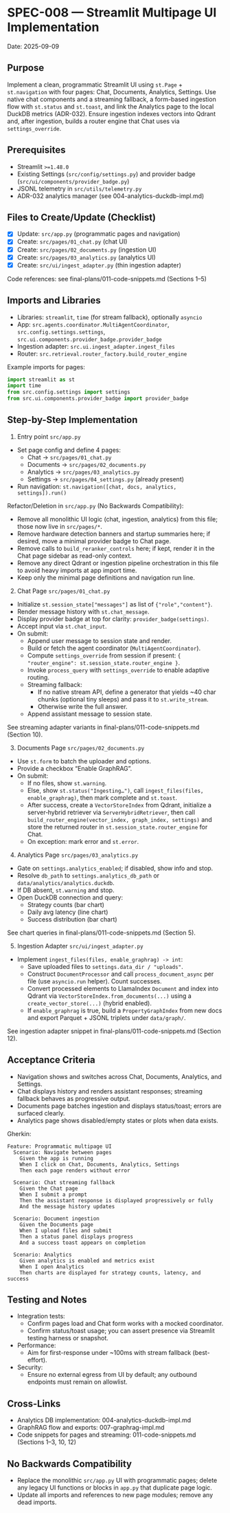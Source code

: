 # SPEC-008 — Streamlit Multipage UI Implementation

Date: 2025-09-09

## Purpose

Implement a clean, programmatic Streamlit UI using `st.Page` + `st.navigation` with four pages: Chat, Documents, Analytics, Settings. Use native chat components and a streaming fallback, a form-based ingestion flow with `st.status` and `st.toast`, and link the Analytics page to the local DuckDB metrics (ADR-032). Ensure ingestion indexes vectors into Qdrant and, after ingestion, builds a router engine that Chat uses via `settings_override`.

## Prerequisites

- Streamlit `>=1.48.0`
- Existing Settings (`src/config/settings.py`) and provider badge (`src/ui/components/provider_badge.py`)
- JSONL telemetry in `src/utils/telemetry.py`
- ADR-032 analytics manager (see 004-analytics-duckdb-impl.md)

## Files to Create/Update (Checklist)

- [x] Update: `src/app.py` (programmatic pages and navigation)
- [x] Create: `src/pages/01_chat.py` (chat UI)
- [x] Create: `src/pages/02_documents.py` (ingestion UI)
- [x] Create: `src/pages/03_analytics.py` (analytics UI)
- [x] Create: `src/ui/ingest_adapter.py` (thin ingestion adapter)

Code references: see final-plans/011-code-snippets.md (Sections 1–5)

## Imports and Libraries

- Libraries: `streamlit`, `time` (for stream fallback), optionally `asyncio`
- App: `src.agents.coordinator.MultiAgentCoordinator`, `src.config.settings.settings`, `src.ui.components.provider_badge.provider_badge`
- Ingestion adapter: `src.ui.ingest_adapter.ingest_files`
- Router: `src.retrieval.router_factory.build_router_engine`

Example imports for pages:

```python
import streamlit as st
import time
from src.config.settings import settings
from src.ui.components.provider_badge import provider_badge
```

## Step-by-Step Implementation

1) Entry point `src/app.py`

- Set page config and define 4 pages:
  - Chat → `src/pages/01_chat.py`
  - Documents → `src/pages/02_documents.py`
  - Analytics → `src/pages/03_analytics.py`
  - Settings → `src/pages/04_settings.py` (already present)
- Run navigation: `st.navigation([chat, docs, analytics, settings]).run()`

Refactor/Deletion in `src/app.py` (No Backwards Compatibility):
- Remove all monolithic UI logic (chat, ingestion, analytics) from this file; those now live in `src/pages/*`.
- Remove hardware detection banners and startup summaries here; if desired, move a minimal provider badge to Chat page.
- Remove calls to `build_reranker_controls` here; if kept, render it in the Chat page sidebar as read-only context.
- Remove any direct Qdrant or ingestion pipeline orchestration in this file to avoid heavy imports at app import time.
- Keep only the minimal page definitions and navigation run line.

2) Chat Page `src/pages/01_chat.py`

- Initialize `st.session_state["messages"]` as list of `{"role","content"}`.
- Render message history with `st.chat_message`.
- Display provider badge at top for clarity: `provider_badge(settings)`.
- Accept input via `st.chat_input`.
- On submit:
  - Append user message to session state and render.
  - Build or fetch the agent coordinator (`MultiAgentCoordinator`).
  - Compute `settings_override` from session if present: `{ "router_engine": st.session_state.router_engine }`.
  - Invoke `process_query` with `settings_override` to enable adaptive routing.
  - Streaming fallback:
    - If no native stream API, define a generator that yields ~40 char chunks (optional tiny sleeps) and pass it to `st.write_stream`.
    - Otherwise write the full answer.
  - Append assistant message to session state.

See streaming adapter variants in final-plans/011-code-snippets.md (Section 10).

3) Documents Page `src/pages/02_documents.py`

- Use `st.form` to batch the uploader and options.
- Provide a checkbox “Enable GraphRAG”.
- On submit:
  - If no files, show `st.warning`.
  - Else, show `st.status("Ingesting…")`, call `ingest_files(files, enable_graphrag)`, then mark complete and `st.toast`.
  - After success, create a `VectorStoreIndex` from Qdrant, initialize a server‑hybrid retriever via `ServerHybridRetriever`, then call `build_router_engine(vector_index, graph_index, settings)` and store the returned router in `st.session_state.router_engine` for Chat.
  - On exception: mark error and `st.error`.

4) Analytics Page `src/pages/03_analytics.py`

- Gate on `settings.analytics_enabled`; if disabled, show info and stop.
- Resolve `db_path` to `settings.analytics_db_path` or `data/analytics/analytics.duckdb`.
- If DB absent, `st.warning` and stop.
- Open DuckDB connection and query:
  - Strategy counts (bar chart)
  - Daily avg latency (line chart)
  - Success distribution (bar chart)

See chart queries in final-plans/011-code-snippets.md (Section 5).

5) Ingestion Adapter `src/ui/ingest_adapter.py`

- Implement `ingest_files(files, enable_graphrag) -> int`:
  - Save uploaded files to `settings.data_dir / "uploads"`.
  - Construct `DocumentProcessor` and call `process_document_async` per file (use `asyncio.run` helper). Count successes.
  - Convert processed elements to LlamaIndex `Document` and index into Qdrant via `VectorStoreIndex.from_documents(...)` using a `create_vector_store(...)` (hybrid enabled).
  - If `enable_graphrag` is true, build a `PropertyGraphIndex` from new docs and export Parquet + JSONL triplets under `data/graph/`.

See ingestion adapter snippet in final-plans/011-code-snippets.md (Section 12).

## Acceptance Criteria

- Navigation shows and switches across Chat, Documents, Analytics, and Settings.
- Chat displays history and renders assistant responses; streaming fallback behaves as progressive output.
- Documents page batches ingestion and displays status/toast; errors are surfaced clearly.
- Analytics page shows disabled/empty states or plots when data exists.

Gherkin:

```gherkin
Feature: Programmatic multipage UI
  Scenario: Navigate between pages
    Given the app is running
    When I click on Chat, Documents, Analytics, Settings
    Then each page renders without error

  Scenario: Chat streaming fallback
    Given the Chat page
    When I submit a prompt
    Then the assistant response is displayed progressively or fully
    And the message history updates

  Scenario: Document ingestion
    Given the Documents page
    When I upload files and submit
    Then a status panel displays progress
    And a success toast appears on completion

  Scenario: Analytics
    Given analytics is enabled and metrics exist
    When I open Analytics
    Then charts are displayed for strategy counts, latency, and success
```

## Testing and Notes

- Integration tests:
  - Confirm pages load and Chat form works with a mocked coordinator.
  - Confirm status/toast usage; you can assert presence via Streamlit testing harness or snapshot.
- Performance:
  - Aim for first-response under ~100ms with stream fallback (best-effort).
- Security:
  - Ensure no external egress from UI by default; any outbound endpoints must remain on allowlist.

## Cross-Links

- Analytics DB implementation: 004-analytics-duckdb-impl.md
- GraphRAG flow and exports: 007-graphrag-impl.md
- Code snippets for pages and streaming: 011-code-snippets.md (Sections 1–3, 10, 12)

## No Backwards Compatibility

- Replace the monolithic `src/app.py` UI with programmatic pages; delete any legacy UI functions or blocks in `app.py` that duplicate page logic.
- Update all imports and references to new page modules; remove any dead imports.
